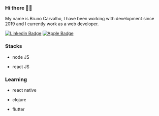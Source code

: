 ### Hi there 🖖🏻

My name is Bruno Carvalho, I have been working with development since 2019 and I currently work as a web developer.

[![Linkedin Badge](https://img.shields.io/badge/-Bruno%20Carvalho-black?style=flat-square&logo=Linkedin&logoColor=white&link=https://www.linkedin.com/in/bruno-carvalho-silva46/)](https://www.linkedin.com/in/bruno-carvalho-silva46/) 
[![Apple Badge](https://img.shields.io/badge/-bruno.carv@icloud.com-black?style=flat-square&logo=Apple&logoColor=white&link=mailto:bruno.crv@icloud.com)](mailto:bruno.crv@icloud.com)

### Stacks

- node JS

- react JS

### Learning

- react native

- clojure

- flutter
